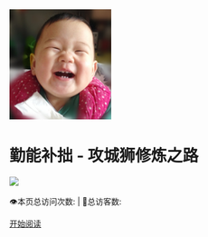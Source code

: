 <div class="cover-main"><img width="180px" src="/icon/author.JPG">

<h1 id="practiceMakePerfect">
<a><span>勤能补拙 - 攻城狮修炼之路</span></a></h1>



![](https://img.shields.io/badge/author-zysun-yellow.svg)


<span id="busuanzi_container_site_pv" style="display: inline;">
    👁️本页总访问次数:<span id="busuanzi_value_site_pv"></span> 
</span>
<span id="busuanzi_container_site_uv" style="display: inline;"> 
    | 🧑总访客数: <span id="busuanzi_value_site_uv"></span>
</span>


<a href="#/menu">开始阅读</a></p></div><div class="mask"></div></section>
